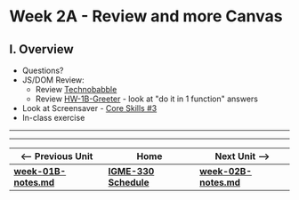 # Week 2A - Review and more Canvas

## I. Overview

- Questions?
- JS/DOM Review:
  - Review [Technobabble](https://github.com/tonethar/IGME-330-Master/blob/master/notes/HW-technobabble.md)
  - Review [HW-1B-Greeter](https://github.com/tonethar/IGME-330-Spring-2021/blob/main/weekly/week-01B-notes.md) - look at "do it in 1 function" answers
- Look at Screensaver - [Core Skills #3](https://github.com/tonethar/IGME-330-Master/blob/master/notes/3-begin-making-screensaver.md)
- In-class exercise




<!--
Today we will: 
- Take a look at the *ScreenSaver* submissions
- Answer any questions from last week
- (Here are some additional review questions about JS and the DOM - we don't have time to review all of them today - but you should look these over at some point  [review-1.md](https://github.com/tonethar/IGME-330-Master/blob/master/notes/review-1.md))
- Talk about *Randomness & Aesthetics*
- Learn a little more about the Canvas API
- Refactor and add features to our screen savers
-->

<!--
## II. Required Reading & Assignments (*see myCourses for due dates*)
 Shape Viewer HW [HW-shape-viewer.md](https://github.com/tonethar/IGME-330-Master/blob/master/notes/HW-shape-viewer.md)
- This is a potential [Project 1 - *Interactive Sandbox*](../projects/project-1.md) "starter" [HW-Lorenz Attractor](https://github.com/tonethar/IGME-330-Master/blob/master/notes/HW-lorenz-attractor.md)
- Study Guide-2 [HW-SG-2.md](https://github.com/tonethar/IGME-330-Master/blob/master/notes/HW-SG-2.md)
-->

<!--
## III. Extra Credit Opportunity (*see myCourses for due dates*)
- This is a potential [Project 1 - *Interactive Sandbox*](../projects/project-1.md) "starter"  [HW-Random Walker](https://github.com/tonethar/IGME-330-Master/blob/master/notes/HW-random-walker.md)
-->

<!--
## IV. Presentations
- [Randomness and Aesthetics](https://github.com/tonethar/IGME-330-Master/blob/master/notes/randomness-1.md)
- [Canvas-2 More Canvas](https://github.com/tonethar/IGME-330-Master/blob/master/notes/canvas-2.md) - drawing rings, polygons, `ctx.arcTo()`, `ctx.lineJoin`, line dashes
-->

<!--
## V. HW Assignment - *Screen Saver with Controls*
We will keep working on the Screen Saver:
- add a checkbox to control whether or not rectangles appear
- add **Pause** and **Play** buttons
- create a `drawRectangle()` helper function
- write code that "spray paints" rectangles onto the canvas when we click on it (e.g. like Jackson Pollock, but with digital rectangles instead)
- see videos "Screen Saver with Controls 1-4" below!
- see dropbox for due date
-->

<!--
**Here's the HTML & CSS for the UI - for your copy/paste pleasure!**

```html
<section>
  <button id="playButton">Play</button> <button id="pauseButton">Pause</button>
</section>
<section>
  <span><input type="checkbox" id="rectanglesCB" checked><label for="rectanglesCB">Create Rectangles</label></span>
</section>
<section>
  <p>Click on the screen to "spraypaint" rectangles (you probably want the screensaver to be paused)</p>
</section>
```

```css
body{
  font-family: sans-serif;
}
	
canvas{
  border:1px solid gray;
}
	
button{
  font-size:1.2em;
}

section{
  margin:.5em 0 .5em 0;
}
```
-->


<!--
**This helper code will come in handy when we want to determine where the user clicked on the canvas:**
```js
canvas.onclick = canvasClicked;

function canvasClicked(e){
  let rect = e.target.getBoundingClientRect();
  let mouseX = e.clientX - rect.x;
  let mouseY = e.clientY - rect.y;
  console.log(mouseX,mouseY);
}
```

## VI. Totally optional stuff you should do on your own

**\*\*Here are some optional (challenges) for you:\*\***

- add checkboxes to control the production of lines and circles
- create functions named `drawLine()` and `drawCircle()` (similar to `drawRectangle()` from the demo)
- create a `drawRing()` method that accepts an `innerRadius` and an `outerRadius` parameter (among others) and creates a ring like we did in Canvas-2 above.
- add a `linedash` parameter to `drawRectangle()`, `drawLine()` and `drawCircle()`, and utilize it if the developer passes in an array
- create a `drawTriangle()` function that accepts `width` and `height` parameters (among others) and draws a triangle like we did in Canvas-2 above

    
## VII. Reference
- https://developer.mozilla.org/en-US/docs/Web/API/CanvasRenderingContext2D

## VIII. Videos of lecture & demos

We aren't always going to have video links, but here is a re-cap of today's major topics:

- [Screen Saver With Controls-1 (12:33)](https://video.rit.edu/Watch/screen-saver-with-controls-1) - Adding a checkbox
- [Screen Saver With Controls-2 (06:53)](https://video.rit.edu/Watch/screen-saver-with-controls-2) - Adding Pause & Play buttons\*
- [Screen Saver With Controls-3 (14:01)](https://video.rit.edu/Watch/screen-saver-with-controls-3) - Creating a helper function 
- [Screen Saver With Controls-4 (08:59)](https://video.rit.edu/Watch/screen-saver-with-controls-4) - Adding mouse interaction

<hr>

The following two videos continue with the Screen Saver, and show you a technique for creating an external JS library using an IIFE - *Immediately Invoked Function Expression*. This is a requirement of Project 1. We will be covering this topic in class next week, but the video links are provided in case you are interested in learning this now:

- [Screen Saver With Controls-5 (22:06)](https://video.rit.edu/Watch/screen-saver-with-controls-5) - Getting rid of "magic numbers" and using an IIFE to remove our variables and functions from global scope
- [Screen Saver With Controls-6 (15:35)](https://video.rit.edu/Watch/screen-saver-with-controls-6) - Creating an ES5 Style JS Library with an IIFE

<hr><hr>

 \* ***If you code the Play button the way we did in the video, there's a problem. Click the Play button repeatedly and you'll see what the issue is. Go ahead and try to fix this - you can do so with just one line of code.***
 
 -->
 
<hr><hr>

| <-- Previous Unit | Home | Next Unit -->
| --- | --- | --- 
| [**week-01B-notes.md**](week-01B-notes.md)     |  [**IGME-330 Schedule**](../schedule.md) | [**week-02B-notes.md**](week-02B-notes.md)
